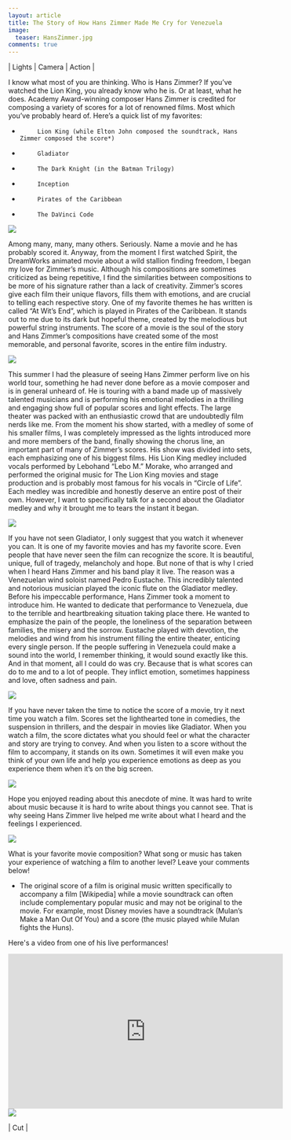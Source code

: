 ```yaml
---
layout: article
title: The Story of How Hans Zimmer Made Me Cry for Venezuela
image:
  teaser: HansZimmer.jpg
comments: true
---
```


<p class="tagline">
    &#124;  Lights  &#124;  Camera  &#124;  Action  &#124;
</p>

I know what most of you are thinking. Who is Hans Zimmer? If you’ve watched the Lion King, you already know who he is. Or at least, what he does. Academy Award-winning composer Hans Zimmer is credited for composing a variety of scores for a lot of renowned films. Most which you’ve probably heard of. Here’s a quick list of my favorites:
-          Lion King (while Elton John composed the soundtrack, Hans Zimmer composed the score*)
-          Gladiator
-          The Dark Knight (in the Batman Trilogy)
-          Inception
-          Pirates of the Caribbean
-          The DaVinci Code

<img class="img-center" src="/images/HansZimmerGif7.gif"/>

Among many, many, many others. Seriously. Name a movie and he has probably scored it.
Anyway, from the moment I first watched Spirit, the DreamWorks animated movie about a wild stallion finding freedom, I began my love for Zimmer’s music. Although his compositions are sometimes criticized as being repetitive, I find the similarities between compositions to be more of his signature rather than a lack of creativity. Zimmer’s scores give each film their unique flavors, fills them with emotions, and are crucial to telling each respective story. One of my favorite themes he has written is called “At Wit’s End”, which is played in Pirates of the Caribbean. It stands out to me due to its dark but hopeful theme, created by the melodious but powerful string instruments. The score of a movie is the soul of the story and Hans Zimmer’s compositions have created some of the most memorable, and personal favorite, scores in the entire film industry.

<img class="img-center" src="/images/HansZimmer1.JPG"/>

This summer I had the pleasure of seeing Hans Zimmer perform live on his world tour, something he had never done before as a movie composer and is in general unheard of. He is touring with a band made up of massively talented musicians and is performing his emotional melodies in a thrilling and engaging show full of popular scores and light effects. The large theater was packed with an enthusiastic crowd that are undoubtedly film nerds like me. From the moment his show started, with a medley of some of his smaller films, I was completely impressed as the lights introduced more and more members of the band, finally showing the chorus line, an important part of many of Zimmer’s scores. His show was divided into sets, each emphasizing one of his biggest films. His Lion King medley included vocals performed by Lebohand “Lebo M.” Morake, who arranged and performed the original music for The Lion King movies and stage production and is probably most famous for his vocals in “Circle of Life”. Each medley was incredible and honestly deserve an entire post of their own. However, I want to specifically talk for a second about the Gladiator medley and why it brought me to tears the instant it began.

<img class="img-center" src="/images/HansZimmer4.JPG"/>

If you have not seen Gladiator, I only suggest that you watch it whenever you can. It is one of my favorite movies and has my favorite score. Even people that have never seen the film can recognize the score. It is beautiful, unique, full of tragedy, melancholy and hope. But none of that is why I cried when I heard Hans Zimmer and his band play it live. The reason was a Venezuelan wind soloist named Pedro Eustache. This incredibly talented and notorious musician played the iconic flute on the Gladiator medley. Before his impeccable performance, Hans Zimmer took a moment to introduce him. He wanted to dedicate that performance to Venezuela, due to the terrible and heartbreaking situation taking place there. He wanted to emphasize the pain of the people, the loneliness of the separation between families, the misery and the sorrow.  Eustache played with devotion, the melodies and wind from his instrument filling the entire theater, enticing every single person. If the people suffering in Venezuela could make a sound into the world, I remember thinking, it would sound exactly like this. And in that moment, all I could do was cry. Because that is what scores can do to me and to a lot of people. They inflict emotion, sometimes happiness and love, often sadness and pain. 

<img class="img-center" src="/images/HansZimmerGif8.gif"/>

If you have never taken the time to notice the score of a movie, try it next time you watch a film. Scores set the lighthearted tone in comedies, the suspension in thrillers, and the despair in movies like Gladiator. When you watch a film, the score dictates what you should feel or what the character and story are trying to convey. And when you listen to a score without the film to accompany, it stands on its own. Sometimes it will even make you think of your own life and help you experience emotions as deep as you experience them when it’s on the big screen.

<img class="img-center" src="/images/HansZimmerGif9.gif"/>

Hope you enjoyed reading about this anecdote of mine. It was hard to write about music because it is hard to write about things you cannot see. That is why seeing Hans Zimmer live helped me write about what I heard and the feelings I experienced.

<img class="img-center" src="/images/HansZimmerGif10.gif"/>

What is your favorite movie composition? What song or music has taken your experience of watching a film to another level? Leave your comments below!
* The original score of a film is original music written specifically to accompany a film [Wikipedia] while a movie soundtrack can often include complementary popular music and may not be original to the movie. For example, most Disney movies have a soundtrack (Mulan’s Make a Man Out Of You) and a score (the music played while Mulan fights the Huns).

Here's a video from one of his live performances!

<iframe width="560" height="315" src="https://www.youtube.com/watch?v=JE3WSKpe7wc" frameborder="0" allowfullscreen></iframe>

<img class="img-center" src="/images/HansZimmerGif11.gif"/>
<p class="tagline">
    &#124;   Cut   &#124;
</p>
